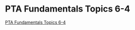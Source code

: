 # PTA Fundamentals Topics 6-4
[PTA Fundamentals Topics 6-4](https://aiwithcloud.com/2022/09/19/pta_fundamentals_topics_6_4/)
